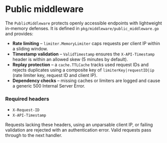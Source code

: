 # Public middleware

The `PublicMiddleware` protects openly accessible endpoints with
lightweight in-memory defenses. It is defined in
`pkg/middleware/public_middleware.go` and provides:

- **Rate limiting** – `limiter.MemoryLimiter` caps requests per client
  IP within a sliding window.
- **Timestamp validation** – `ValidTimestamp` ensures the
  `X-API-Timestamp` header is within an allowed skew (5 minutes by
default).
- **Replay protection** – a `cache.TTLCache` tracks used request IDs and
  rejects duplicates using a composite key of
  `limiterKey|requestID|ip` (rate limiter key, request ID and client IP).
- **Dependency checks** – missing caches or limiters are logged and cause
  a generic 500 Internal Server Error.

### Required headers

- `X-Request-ID`
- `X-API-Timestamp`

Requests lacking these headers, using an unparsable client IP, or failing
validation are rejected with an authentication error. Valid requests pass
through to the next handler.
